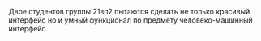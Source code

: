 Двое студентов группы 21вп2 пытаются сделать не только красивый интерфейс но и умный функционал по предмету человеко-машинный интерфейс.
